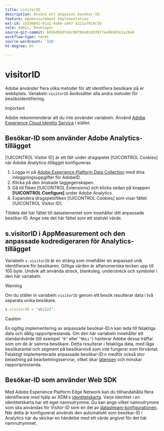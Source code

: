```yaml
---
title: visitorID
description: Använd ett anpassat besökar-ID.
feature: Appmeasurement Implementation
exl-id: cb336042-01a1-4a66-a947-a221a7919c1b
role: Admin, Developer
source-git-commit: 665bd68d7ebc08f0da02d93977ee0b583e1a28e6
workflow-type: tm+mt
source-wordcount: '326'
ht-degree: 0%

---
```


# visitorID

Adobe använder flera olika metoder för att identifiera besökare på er webbplats. Variabeln `visitorID` åsidosätter alla andra metoder för besöksidentifiering.

>[!IMPORTANT]
>
>Adobe rekommenderar att du inte använder variabeln. Använd [Adobe Experience Cloud Identity Service](https://experienceleague.adobe.com/docs/id-service/using/home.html) i stället.

## Besökar-ID som använder Adobe Analytics-tillägget

[!UICONTROL Visitor ID] är ett fält under dragspelet [!UICONTROL Cookies] när Adobe Analytics-tillägget konfigureras.

1. Logga in på [Adobe Experience Platform Data Collection](https://experience.adobe.com/data-collection) med dina inloggningsuppgifter för AdobeID.
2. Klicka på den önskade taggegenskapen.
3. Gå till fliken [!UICONTROL Extensions] och klicka sedan på knappen **[!UICONTROL Configure]** under Adobe Analytics.
4. Expandera dragspelsfliken [!UICONTROL Cookies] som visar fältet [!UICONTROL Visitor ID].

Tilldela det här fältet till dataelementet som innehåller ditt anpassade besökar-ID. Ange inte det här fältet som ett statiskt värde.

## s.visitorID i AppMeasurement och den anpassade kodredigeraren för Analytics-tillägget

Variabeln `s.visitorID` är en sträng som innehåller en anpassad unik identifierare för besökaren. Giltiga värden är alfanumeriska tecken upp till 100 byte. Undvik att använda streck, blanksteg, understreck och symboler i den här variabeln.

>[!WARNING]
>
>Om du ställer in variabeln `visitorID` genom ett besök resulterar data i två separata unika besökare.

```js
s.visitorID = "abc123";
```

>[!CAUTION]
>
>En ogiltig implementering av anpassade besökar-ID:n kan leda till felaktiga data och dålig rapportprestanda. Om den här variabeln innehåller ett standardvärde (till exempel `"0"` eller `"NULL"`) hanterar Adobe dessa träffar som om de är samma besökare. Detta resulterar i felaktiga data, med låga besökarantal och segment på besökarnivå som inte fungerar som förväntat. Felaktigt implementerade anpassade besökar-ID:n medför också stor belastning på bearbetningsservrar, vilket ökar [latensen](/help/technotes/latency.md) och minskar rapportprestanda.

## Besökar-ID som använder Web SDK

Med Adobe Experience Platform Edge Network kan du tillhandahålla flera identifierare med hjälp av XDM:s [identitetskarta](https://experienceleague.adobe.com/docs/experience-platform/edge/identity/overview.html#using-identitymap). Varje identitet i en identitetskarta har ett eget namnutrymme. Du kan ange vilket namnutrymme som ska användas för Visitor-ID som en del av [datastream-konfigurationen](https://experienceleague.adobe.com/docs/experience-platform/datastreams/configure.html#analytics). När detta är konfigurerat används den automatiskt som besökar-ID i Analytics när du skickar en händelse med ett värde angivet för det här namnutrymmet.
